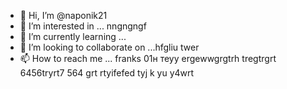 - 👋 Hi, I’m @naponik21
- 👀 I’m interested in ... nngngngf 
- 🌱 I’m currently learning ...
- 💞️ I’m looking to collaborate on ...hfgliu  twer
- 📫 How to reach me ... franks 01н теуy  ergewwgrgtrh tregtrgrt 6456tryrt7 564
grt rtyifefed tyj k yu y4wrt
<!---jfg yuj 65j
naponik21/naponik21 is a ✨ special ✨ repository because its `README.md` (this file) appears on your GitHub profile.
You can click the Preview link to take a look at your changes.
--->
